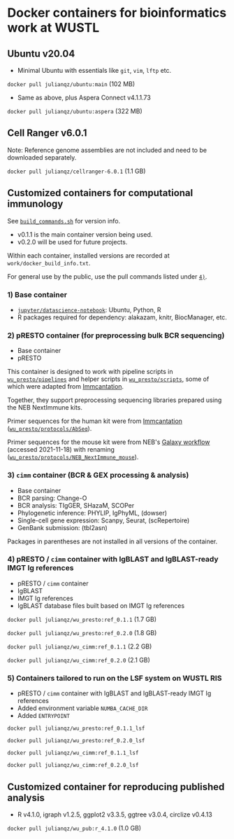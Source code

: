 # Docker containers for bioinformatics work at WUSTL

## Ubuntu v20.04

* Minimal Ubuntu with essentials like `git`, `vim`, `lftp` etc. 

`docker pull julianqz/ubuntu:main` (102 MB) 

* Same as above, plus Aspera Connect v4.1.1.73 

`docker pull julianqz/ubuntu:aspera` (322 MB)

## Cell Ranger v6.0.1

Note: Reference genome assemblies are not included and need to be downloaded separately.

`docker pull julianqz/cellranger-6.0.1` (1.1 GB)

## Customized containers for computational immunology

See [`build_commands.sh`](./build_commands.sh) for version info. 

* v0.1.1 is the main container version being used. 
* v0.2.0 will be used for future projects.

Within each container, installed versions are recorded at `work/docker_build_info.txt`.

For general use by the public, use the pull commands listed under [`4)`](https://github.com/julianqz/wustl_docker#4-presto--cimm-container-with-igblast-and-igblast-ready-imgt-ig-references).

### 1) Base container

* [`jupyter/datascience-notebook`](https://jupyter-docker-stacks.readthedocs.io/en/latest/using/selecting.html): Ubuntu, Python, R
* R packages required for dependency: alakazam, knitr, BiocManager, etc.

### 2) pRESTO container (for preprocessing bulk BCR sequencing)

* Base container
* pRESTO

This container is designed to work with pipeline scripts in [`wu_presto/pipelines`](./wu_presto/pipelines) and helper scripts in [`wu_presto/scripts`](./wu_presto/scripts), some of which were adapted from [Immcantation](https://bitbucket.org/kleinstein/immcantation). 

Together, they support preprocessing sequencing libraries prepared using the NEB NextImmune kits. 

Primer sequences for the human kit were from [Immcantation](https://bitbucket.org/kleinstein/immcantation) ([`wu_presto/protocols/AbSeq`](./wu_presto/protocols/AbSeq)). 

Primer sequences for the mouse kit were from NEB's [Galaxy workflow](https://usegalaxy.org/u/bradlanghorst/w/presto-nebnext-immune-seq-workflow-v320) (accessed 2021-11-18) with renaming ([`wu_presto/protocols/NEB_NextImmune_mouse`](./wu_presto/protocols/NEB_NextImmune_mouse)).

### 3) `cimm` container (BCR & GEX processing & analysis)

* Base container
* BCR parsing: Change-O
* BCR analysis: TIgGER, SHazaM, SCOPer
* Phylogenetic inference: PHYLIP, IgPhyML, (dowser)
* Single-cell gene expression: Scanpy, Seurat, (scRepertoire)
* GenBank submission: (tbl2asn)

Packages in parentheses are not installed in all versions of the container.

### 4) pRESTO / `cimm` container with IgBLAST and IgBLAST-ready IMGT Ig references

* pRESTO / `cimm` container
* IgBLAST
* IMGT Ig references
* IgBLAST database files built based on IMGT Ig references

`docker pull julianqz/wu_presto:ref_0.1.1` (1.7 GB)

`docker pull julianqz/wu_presto:ref_0.2.0` (1.8 GB)

`docker pull julianqz/wu_cimm:ref_0.1.1` (2.2 GB)

`docker pull julianqz/wu_cimm:ref_0.2.0` (2.1 GB)

### 5) Containers tailored to run on the LSF system on WUSTL RIS

* pRESTO / `cimm` container with IgBLAST and IgBLAST-ready IMGT Ig references
* Added environment variable `NUMBA_CACHE_DIR`
* Added `ENTRYPOINT`

`docker pull julianqz/wu_presto:ref_0.1.1_lsf`

`docker pull julianqz/wu_presto:ref_0.2.0_lsf`

`docker pull julianqz/wu_cimm:ref_0.1.1_lsf`

`docker pull julianqz/wu_cimm:ref_0.2.0_lsf`

## Customized container for reproducing published analysis

* R v4.1.0, igraph v1.2.5, ggplot2 v3.3.5, ggtree v3.0.4, circlize v0.4.13

`docker pull julianqz/wu_pub:r_4.1.0` (1.0 GB)

